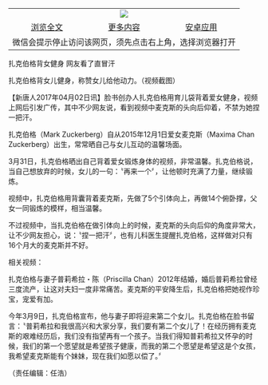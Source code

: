 

<table>
  <tr>
    <td align="center" colspan="3">
      <a href="https://github.com/ogate/ogate/blob/master/README.md"><img src="https://cloud.githubusercontent.com/assets/11880933/13434984/f430fae2-e012-11e5-814f-c2df1e82b247.jpg"/></a>
    </td>
  </tr>
  <tr>
    <td align="center">
      <a href="https://s3.ap-south-1.amazonaws.com/ogatem/oGate.htm?c815729&from=oNote">浏览全文</a>
    </td>
    <td align="center">
      <a href="https://s3.ap-south-1.amazonaws.com/ogatem/oGate.htm?from=oNote">更多内容</a>
    </td>
    <td align="center">
      <a href="https://raw.githubusercontent.com/ogate/up/master/ogate.apk">安卓应用</a>
    </td>
  </tr>
  <tr>
    <td align="center" colspan="3">
      微信会提示停止访问该网页，须先点击右上角，选择浏览器打开
    </td>
  </tr>
</table>    



扎克伯格背女健身 网友看了直冒汗





扎克伯格背女儿健身，称赞女儿给他动力。（视频截图） 







【新唐人2017年04月02日讯】脸书创办人扎克伯格用育儿袋背着爱女健身，视频上网后引发广传，其中不少网友说，看到视频中麦克斯的头向后仰着，不禁为她捏一把汗。











扎克伯格（Mark Zuckerberg）自从2015年12月1日爱女麦克斯（Maxima Chan Zuckerberg）出生，常常晒自己与女儿互动的温馨场面。



3月31日，扎克伯格晒出自己背着爱女锻炼身体的视频，非常温馨。扎克伯格说，当自己想放弃的时候，女儿的一句：〝再来一个〞，让他顿时充满了力量，继续锻炼。



视频中，扎克伯格用背囊背着麦克斯，先做了5个引体向上，再做14个俯卧撑，父女一同锻炼的模样，相当温馨。



不过视频中，当扎克伯格在做引体向上的时候，麦克斯的头向后仰的角度非常大，让不少网友担心，说：〝捏一把汗〞，也有儿科医生提醒扎克伯格，这样做对只有16个月大的麦克斯并不好。



相关视频：  









扎克伯格与妻子普莉希拉・陈（Priscilla Chan）2012年结婚，婚后普莉希拉曾经三度流产，让这对夫妇一度非常痛苦。麦克斯的平安降生后，扎克伯格把她视作珍宝，宠爱有加。



今年3月9日，扎克伯格宣布，他与妻子即将迎来第二个女儿。扎克伯格在脸书留言：〝普莉希拉和我很高兴和大家分享，我们要有第二个女儿了！在经历拥有麦克斯的艰难经历后，我们没有指望再有一个孩子。当我们得知普莉希拉又怀孕的时候，我们的第一个愿望就是希望孩子健康，而我的第二个愿望是希望这是个女孩，我希望麦克斯能有个妹妹，现在我们如愿以偿了。〞







（责任编辑：任浩）





